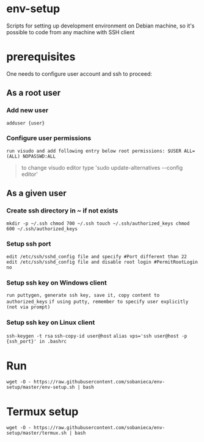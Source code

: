 # env-setup
Scripts for setting up development environment on Debian machine, so it's possible to code from any machine with SSH client

# prerequisites

One needs to configure user account and ssh to proceed:

## As a root user

### Add new user
`adduser {user}`

### Configure user permissions
`run visudo and add following entry below root permissions: $USER ALL=(ALL) NOPASSWD:ALL`

>to change visudo editor type 'sudo update-alternatives --config editor'

## As a given user

### Create ssh directory in ~ if not exists
`mkdir -p ~/.ssh
chmod 700 ~/.ssh
touch ~/.ssh/authorized_keys
chmod 600 ~/.ssh/authorized_keys`

### Setup ssh port
`edit /etc/ssh/sshd_config file and specify #Port different than 22`
`edit /etc/ssh/sshd_config file and disable root login #PermitRootLogin no`

### Setup ssh key on Windows client
`run puttygen, generate ssh key, save it, copy content to authorized_keys`
`if using putty, remember to specify user explicitly (not via prompt)`

### Setup ssh key on Linux client
`ssh-keygen -t rsa`
`ssh-copy-id user@host`
`alias vps='ssh user@host -p {ssh_port}' in .bashrc`

# Run

`wget -O - https://raw.githubusercontent.com/sobanieca/env-setup/master/env-setup.sh | bash`

# Termux setup

`wget -O - https://raw.githubusercontent.com/sobanieca/env-setup/master/termux.sh | bash`
